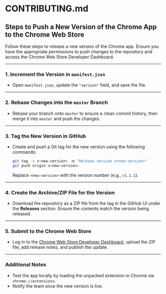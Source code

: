 # CONTRIBUTING.md

## Steps to Push a New Version of the Chrome App to the Chrome Web Store

Follow these steps to release a new version of the Chrome app. Ensure you have the appropriate permissions to push changes to the repository and access the Chrome Web Store Developer Dashboard.

---

### 1. Increment the Version in `manifest.json`

- Open `manifest.json`, update the `"version"` field, and save the file.

---

### 2. Rebase Changes into the `master` Branch

- Rebase your branch onto `master` to ensure a clean commit history, then merge it into `master` and push the changes.

---

### 3. Tag the New Version in GitHub

- Create and push a Git tag for the new version using the following commands:
  ```bash
  git tag -a v<new-version> -m "Release version v<new-version>"
  git push origin v<new-version>
  ```
  Replace `<new-version>` with the version number (e.g., `v1.1.1`).

---

### 4. Create the Archive/ZIP File for the Version

- Download the repository as a ZIP file from the tag in the GitHub UI under the **Releases** section. Ensure the contents match the version being released.

---

### 5. Submit to the Chrome Web Store

- Log in to the [Chrome Web Store Developer Dashboard](https://chrome.google.com/webstore/developer/dashboard), upload the ZIP file, add release notes, and publish the update.

---

### Additional Notes

- Test the app locally by loading the unpacked extension in Chrome via `chrome://extensions`.
- Notify the team once the new version is live.

